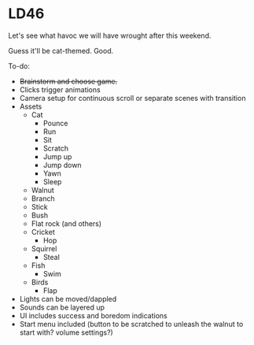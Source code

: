 # LD46
Let's see what havoc we will have wrought after this weekend.

Guess it'll be cat-themed. Good.

To-do:
- ~~Brainstorm and choose game.~~
- Clicks trigger animations
- Camera setup for continuous scroll or separate scenes with transition
- Assets
  - Cat
    - Pounce
    - Run
    - Sit
    - Scratch
    - Jump up
    - Jump down
    - Yawn
    - Sleep
  - Walnut
  - Branch
  - Stick
  - Bush
  - Flat rock (and others)
  - Cricket
    - Hop
  - Squirrel
    - Steal
  - Fish
    - Swim
  - Birds
    - Flap
- Lights can be moved/dappled
- Sounds can be layered up
- UI includes success and boredom indications
- Start menu included (button to be scratched to unleash the walnut to start with? volume settings?)
